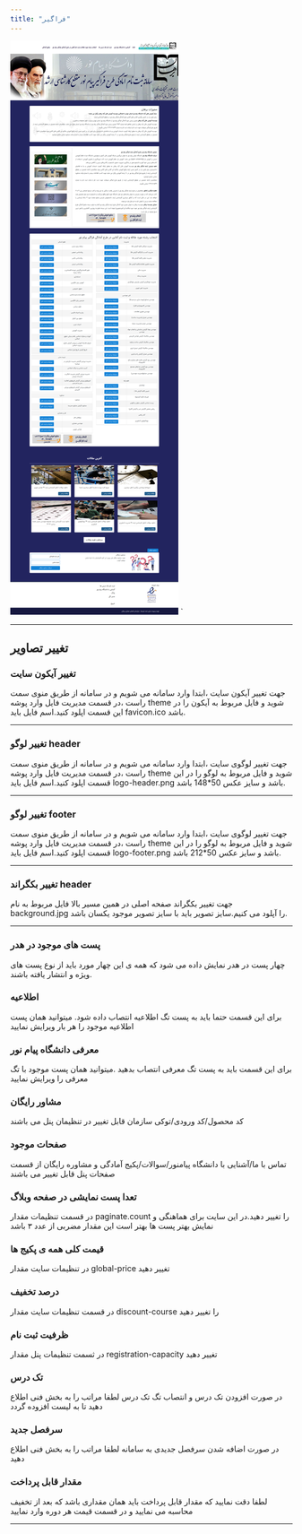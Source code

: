 ```yaml
---
title: "فراگیر"
---
```


![my package](pnu.ac.png)
`


____
## تغییر تصاویر

### تغییر آیکون سایت

جهت تغییر آیکون سایت ،ابتدا وارد سامانه می شویم و در سامانه از طریق منوی سمت راست ،در قسمت مدیریت فایل وارد پوشه theme شوید و فایل مربوط به آیکون را در این قسمت اپلود کنید.اسم فایل باید favicon.ico باشد.
___
### تغییر لوگو header

جهت تغییر لوگوی سایت ،ابتدا وارد سامانه می شویم و در سامانه از طریق منوی سمت راست ،در قسمت مدیریت فایل وارد پوشه theme شوید و فایل مربوط به لوگو را در این قسمت اپلود کنید.اسم فایل باید logo-header.png باشد و سایز عکس 50*148 باشد.
___

### تغییر لوگو footer

جهت تغییر لوگوی سایت ،ابتدا وارد سامانه می شویم و در سامانه از طریق منوی سمت راست ،در قسمت مدیریت فایل وارد پوشه theme شوید و فایل مربوط به لوگو را در این قسمت اپلود کنید.اسم فایل باید logo-footer.png باشد و سایز عکس 50*212 باشد.
___

### تغییر بکگراند header

جهت تغییر بکگراند صفحه اصلی در همین مسیر بالا فایل مربوط به نام background.jpg را آپلود می کنیم.سایز تصویر باید با سایز تصویر موجود یکسان باشد.
___

### پست های موجود در هدر 
چهار پست در هدر نمایش داده می شود که همه ی این چهار مورد باید از نوع پست های ویژه و انتشار یافته باشند.

### اطلاعیه 


برای این قسمت حتما باید به پست تگ اطلاعیه انتصاب داده شود. میتوانید همان پست اطلاعیه موجود را هر بار ویرایش نمایید

### معرفی دانشگاه پیام نور 

برای این قسمت باید به پست تگ معرفی انتصاب بدهید .میتوانید همان پست موجود با تگ معرفی را ویرایش نمایید
### مشاور رایگان 
کد محصول/کد ورودی/توکی سازمان قابل تغییر در تنظیمان پنل می باشند
### صفحات موجود 
تماس با ما/آشنایی با دانشگاه پیامنور/سوالات/پکیج آمادگی و مشاوره رایگان از قسمت صفحات پنل قابل تغییر می باشند

### تعدا پست نمایشی در صفحه وبلاگ
در قسمت تنظیمات مقدار paginate.count  را تغییر دهید.در این سایت برای هماهنگی و نمایش بهتر پست ها بهتر است این مقدار مضربی از عدد ۳ باشد

### قیمت کلی همه ی پکیج ها

در تنظیمات سایت  مقدار global-price تغییر دهید

### درصد تخفیف
در قسمت تنظیمات سایت مقدار discount-course را تغییر دهید

### ظرفیت ثبت نام 
در ثسمت تنظیمات پنل  مقدار registration-capacity تغییر دهید

### تک درس 
در صورت افزودن تک درس و انتصاب تگ تک درس لطفا مراتب را به بخش فنی اطلاع دهید تا به لیست افزوده گردد

### سرفصل جدید 
در صورت اضافه شدن سرفصل جدیدی به سامانه لطفا مراتب را به بخش فنی اطلاع دهید

### مقدار قابل پرداخت
لطفا دقت نمایید که مقدار قابل پرداخت باید همان مقداری باشد که بعد از تخفیف محاسبه می نمایید و در قسمت قیمت هر دوره وارد نمایید
___

